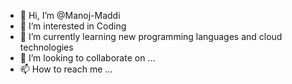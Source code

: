 - 👋 Hi, I’m @Manoj-Maddi
- 👀 I’m interested in Coding
- 🌱 I’m currently learning new programming languages and cloud technologies
- 💞️ I’m looking to collaborate on ...
- 📫 How to reach me ...

<!---
Manoj-Maddi/Manoj-Maddi is a ✨ special ✨ repository because its `README.md` (this file) appears on your GitHub profile.
You can click the Preview link to take a look at your changes.
--->
